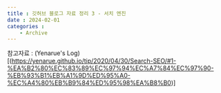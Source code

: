 ```yaml
---
title : 깃허브 블로그 자료 정리 3 - 서치 엔진
date : 2024-02-01
categories : 
    - Archive
---
```


참고자료 : (Yenarue's Log)[(https://yenarue.github.io/tip/2020/04/30/Search-SEO/#1-%EA%B2%80%EC%83%89%EC%97%94%EC%A7%84%EC%97%90-%EB%93%B1%EB%A1%9D%ED%95%A0-%EC%A4%80%EB%B9%84%ED%95%98%EA%B8%B0)]